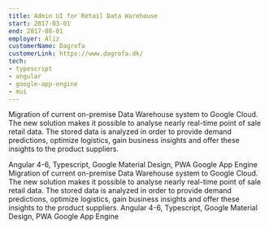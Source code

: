 ```yaml
---
title: Admin UI for Retail Data Warehouse
start: 2017-03-01
end: 2017-08-01
employer: Aliz
customerName: Dagrofa
customerLink: https://www.dagrofa.dk/
tech:
- typescript
- angular
- google-app-engine
- mui
---
```


Migration of current on-premise Data Warehouse system to Google Cloud. 
The new solution makes it possible to analyse nearly real-time point of sale retail data. 
The stored data is analyzed in order to provide demand predictions, optimize logistics, gain business insights and offer these insights to the product suppliers.

Angular 4-6, Typescript, Google Material Design, PWA
Google App Engine
Migration of current on-premise Data Warehouse system to Google Cloud. The new solution makes it possible to analyse nearly real-time point of sale retail data. The stored data is analyzed in order to provide demand predictions, optimize logistics, gain business insights and offer these insights to the product suppliers. Angular 4-6, Typescript, Google Material Design, PWA Google App Engine 
